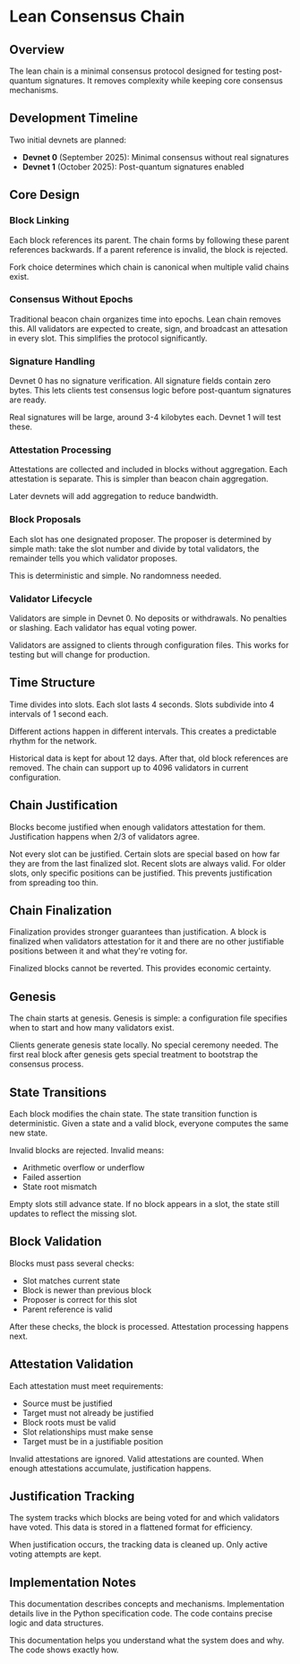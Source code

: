 # Lean Consensus Chain

## Overview

The lean chain is a minimal consensus protocol designed for testing
post-quantum signatures. It removes complexity while keeping core consensus
mechanisms.

## Development Timeline

Two initial devnets are planned:

- **Devnet 0** (September 2025): Minimal consensus without real signatures
- **Devnet 1** (October 2025): Post-quantum signatures enabled

## Core Design

### Block Linking

Each block references its parent. The chain forms by following these parent
references backwards. If a parent reference is invalid, the block is rejected.

Fork choice determines which chain is canonical when multiple valid chains
exist.

### Consensus Without Epochs

Traditional beacon chain organizes time into epochs. Lean chain removes this.
All validators are expected to create, sign, and broadcast an attesation in every slot. This simplifies the protocol significantly.

### Signature Handling

Devnet 0 has no signature verification. All signature fields contain zero
bytes. This lets clients test consensus logic before post-quantum signatures
are ready.

Real signatures will be large, around 3-4 kilobytes each. Devnet 1 will test
these.

### Attestation Processing

Attestations are collected and included in blocks without aggregation. Each attestation is
separate. This is simpler than beacon chain aggregation.

Later devnets will add aggregation to reduce bandwidth.

### Block Proposals

Each slot has one designated proposer. The proposer is determined by simple
math: take the slot number and divide by total validators, the remainder tells
you which validator proposes.

This is deterministic and simple. No randomness needed.

### Validator Lifecycle

Validators are simple in Devnet 0. No deposits or withdrawals. No penalties or
slashing. Each validator has equal voting power.

Validators are assigned to clients through configuration files. This works for
testing but will change for production.

## Time Structure

Time divides into slots. Each slot lasts 4 seconds. Slots subdivide into 4
intervals of 1 second each.

Different actions happen in different intervals. This creates a predictable
rhythm for the network.

Historical data is kept for about 12 days. After that, old block references
are removed. The chain can support up to 4096 validators in current
configuration.

## Chain Justification

Blocks become justified when enough validators attestation for them. Justification
happens when 2/3 of validators agree.

Not every slot can be justified. Certain slots are special based on how far
they are from the last finalized slot. Recent slots are always valid. For
older slots, only specific positions can be justified. This prevents
justification from spreading too thin.

## Chain Finalization

Finalization provides stronger guarantees than justification. A block is
finalized when validators attestation for it and there are no other justifiable
positions between it and what they're voting for.

Finalized blocks cannot be reverted. This provides economic certainty.

## Genesis

The chain starts at genesis. Genesis is simple: a configuration file specifies
when to start and how many validators exist.

Clients generate genesis state locally. No special ceremony needed. The first
real block after genesis gets special treatment to bootstrap the consensus
process.

## State Transitions

Each block modifies the chain state. The state transition function is
deterministic. Given a state and a valid block, everyone computes the same new
state.

Invalid blocks are rejected. Invalid means:

- Arithmetic overflow or underflow
- Failed assertion
- State root mismatch

Empty slots still advance state. If no block appears in a slot, the state
still updates to reflect the missing slot.

## Block Validation

Blocks must pass several checks:

- Slot matches current state
- Block is newer than previous block
- Proposer is correct for this slot
- Parent reference is valid

After these checks, the block is processed. Attestation processing happens next.

## Attestation Validation

Each attestation must meet requirements:

- Source must be justified
- Target must not already be justified
- Block roots must be valid
- Slot relationships must make sense
- Target must be in a justifiable position

Invalid attestations are ignored. Valid attestations are counted. When enough attestations
accumulate, justification happens.

## Justification Tracking

The system tracks which blocks are being voted for and which validators have
voted. This data is stored in a flattened format for efficiency.

When justification occurs, the tracking data is cleaned up. Only active voting
attempts are kept.

## Implementation Notes

This documentation describes concepts and mechanisms. Implementation details
live in the Python specification code. The code contains precise logic and data
structures.

This documentation helps you understand what the system does and why. The code
shows exactly how.
